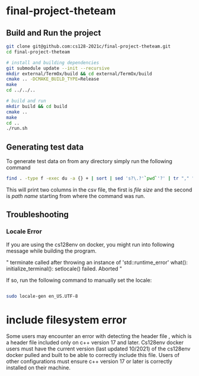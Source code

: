 # final-project-theteam

## Build and Run the project

```bash
git clone git@github.com:cs128-2021c/final-project-theteam.git
cd final-project-theteam

# install and building dependencies
git submodule update --init --recursive
mkdir external/TermOx/build && cd external/TermOx/build
cmake .. -DCMAKE_BUILD_TYPE=Release
make
cd ../../..

# build and run
mkdir build && cd build
cmake ..
make
cd ..
./run.sh
```

## Generating test data

To generate test data on from any directory simply run the following command
```bash
find . -type f -exec du -a {} + | sort | sed 's?\.?'`pwd`'?' | tr "," "/," | tr "\t" "," > example.csv
```
This will print two columns in the csv file, the first is *file size* and the second is *path name* starting from where the command was run.

## Troubleshooting

### Locale Error
If you are using the cs128env on docker,
you might run into following message while building the program.

"  terminate called after throwing an instance of 'std::runtime_error'
  what():  initialize_terminal(): setlocale() failed.
Aborted "

If so, run the following command to manually set the locale:

```bash

sudo locale-gen en_US.UTF-8

```
# include filesystem error

Some users may encounter an error with detecting the header file <filesystem>,
which is a header file included only on c++ version 17 and later. Cs128env docker
users must have the current version (last updated 10/2021) of the cs128env docker pulled
and built to be able to correctly include this file. Users of other configurations must
ensure c++ version 17 or later is correctly installed on their machine.
